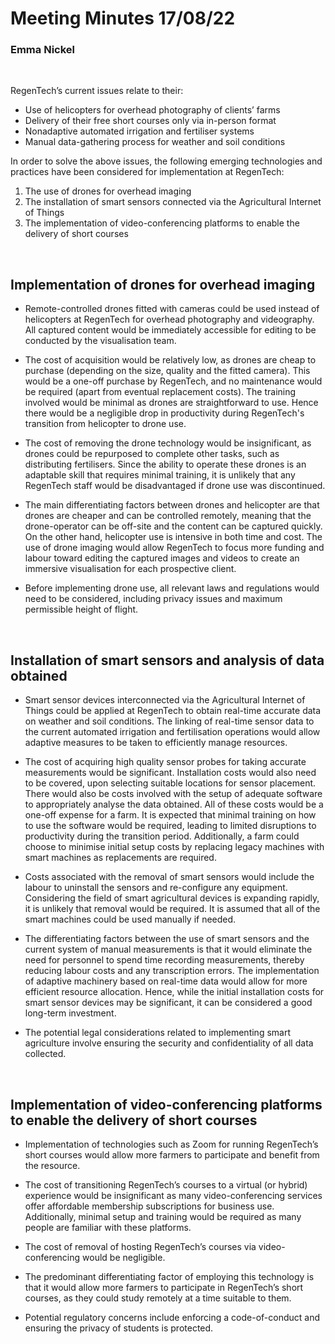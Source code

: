 # Meeting Minutes 17/08/22
### Emma Nickel

<br>

RegenTech’s current issues relate to their:
- Use of helicopters for overhead photography of clients’ farms
- Delivery of their free short courses only via in-person format
- Nonadaptive automated irrigation and fertiliser systems
- Manual data-gathering process for weather and soil conditions

In order to solve the above issues, the following emerging technologies and practices have been considered for implementation at RegenTech:
1. The use of drones for overhead imaging
2. The installation of smart sensors connected via the Agricultural Internet of Things
3. The implementation of video-conferencing platforms to enable the delivery of short courses

<br>

## Implementation of drones for overhead imaging

- Remote-controlled drones fitted with cameras could be used instead of helicopters at RegenTech for overhead photography and videography. All captured content would be immediately accessible for editing to be conducted by the visualisation team.

- The cost of acquisition would be relatively low, as drones are cheap to purchase (depending on the size, quality and the fitted camera). This would be a one-off purchase by RegenTech, and no maintenance would be required (apart from eventual replacement costs). The training involved would be minimal as drones are straightforward to use. Hence there would be a negligible drop in productivity during RegenTech's transition from helicopter to drone use.

- The cost of removing the drone technology would be insignificant, as drones could be repurposed to complete other tasks, such as distributing fertilisers. Since the ability to operate these drones is an adaptable skill that requires minimal training, it is unlikely that any RegenTech staff would be disadvantaged if drone use was discontinued.

- The main differentiating factors between drones and helicopter are that drones are cheaper and can be controlled remotely, meaning that the drone-operator can be off-site and the content can be captured quickly. On the other hand, helicopter use is intensive in both time and cost. The use of drone imaging would allow RegenTech to focus more funding and labour toward editing the captured images and videos to create an immersive visualisation for each prospective client.

- Before implementing drone use, all relevant laws and regulations would need to be considered, including privacy issues and maximum permissible height of flight.

<br>

## Installation of smart sensors and analysis of data obtained

- Smart sensor devices interconnected via the Agricultural Internet of Things could be applied at RegenTech to obtain real-time accurate data on weather and soil conditions. The linking of real-time sensor data to the current automated irrigation and fertilisation operations would allow adaptive measures to be taken to efficiently manage resources. 

- The cost of acquiring high quality sensor probes for taking accurate measurements would be significant. Installation costs would also need to be covered, upon selecting suitable locations for sensor placement. There would also be costs involved with the setup of adequate software to appropriately analyse the data obtained. All of these costs would be a one-off expense for a farm. It is expected that minimal training on how to use the software would be required, leading to limited disruptions to productivity during the transition period. Additionally, a farm could choose to minimise initial setup costs by replacing legacy machines with smart machines as replacements are required. 

- Costs associated with the removal of smart sensors would include the labour to uninstall the sensors and re-configure any equipment. Considering the field of smart agricultural devices is expanding rapidly, it is unlikely that removal would be required. It is assumed that all of the smart machines could be used manually if needed.

- The differentiating factors between the use of smart sensors and the current system of manual measurements is that it would eliminate the need for personnel to spend time recording measurements, thereby reducing labour costs and any transcription errors. The implementation of adaptive machinery based on real-time data would allow for more efficient resource allocation. Hence, while the initial installation costs for smart sensor devices may be significant, it can be considered a good long-term investment.

- The potential legal considerations related to implementing smart agriculture involve ensuring the security and confidentiality of all data collected.

<br>

## Implementation of video-conferencing platforms to enable the delivery of short courses

- Implementation of technologies such as Zoom for running RegenTech’s short courses would allow more farmers to participate and benefit from the resource.

- The cost of transitioning RegenTech’s courses to a virtual (or hybrid) experience would be insignificant as many video-conferencing services offer affordable membership subscriptions for business use. Additionally, minimal setup and training would be required as many people are familiar with these platforms. 

- The cost of removal of hosting RegenTech’s courses via video-conferencing would be negligible.

- The predominant differentiating factor of employing this technology is that it would allow more farmers to participate in RegenTech’s short courses, as they could study remotely at a time suitable to them.

- Potential regulatory concerns include enforcing a code-of-conduct and ensuring the privacy of students is protected.

<br>
